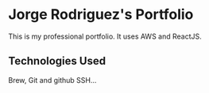 # Jorge Rodriguez's Portfolio

This is my professional portfolio.  It uses AWS and ReactJS.

## Technologies Used

Brew, Git and github SSH...

